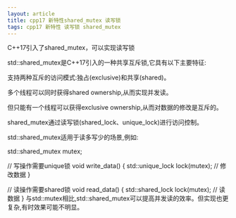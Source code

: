 ```yaml
---
layout: article
title: cpp17 新特性shared_mutex 读写锁
tags: cpp17 新特性 读写锁 shared_mutex
---
```



C++17引入了shared_mutex，可以实现读写锁

std::shared_mutex是C++17引入的一种共享互斥锁,它具有以下主要特征:

支持两种互斥的访问模式:独占(exclusive)和共享(shared)。

多个线程可以同时获得shared ownership,从而实现并发读。

但只能有一个线程可以获得exclusive ownership,从而对数据的修改是互斥的。

shared_mutex通过读写锁(shared_lock、unique_lock)进行访问控制。

std::shared_mutex适用于读多写少的场景,例如:

std::shared_mutex mutex;

// 写操作需要unique锁
void write_data() {
  std::unique_lock lock(mutex);
  // 修改数据
}

// 读操作需要shared锁
void read_data() {
  std::shared_lock lock(mutex);
  // 读数据
}
与std::mutex相比,std::shared_mutex可以提高并发读的效率。但实现也更复杂,有时效果可能不明显。
